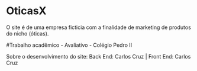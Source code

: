 # OticasX

  O site é de uma empresa ficticia com a finalidade de marketing de produtos do nicho (óticas).

#Trabalho acadêmico - Avaliativo - Colégio Pedro II

Sobre o desenvolvimento do site:
  Back End: Carlos Cruz | Front End: Carlos Cruz
  
